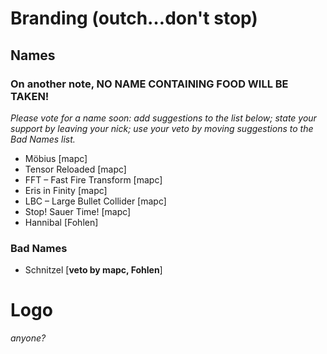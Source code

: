 # Branding (outch…don't stop)

## Names

### On another note, NO NAME CONTAINING FOOD WILL BE TAKEN!
_Please vote for a name soon: add suggestions to the list below; state your support by leaving your nick; use your veto by moving suggestions to the *Bad Names* list._

* Möbius [mapc]
* Tensor Reloaded [mapc]
* FFT – Fast Fire Transform [mapc]
* Eris in Finity [mapc]
* LBC – Large Bullet Collider [mapc]
* Stop! Sauer Time! [mapc]
* Hannibal [Fohlen] 

### Bad Names

* Schnitzel [**veto by mapc, Fohlen**]

# Logo

_anyone?_